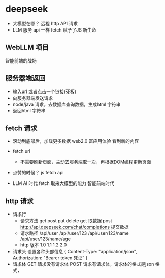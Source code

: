 # deepseek
- 大模型在哪？
  远程
  http API 请求
- LLM 服务
  api 一样 
  fetch 赋予了JS 新生命

## WebLLM 项目
智能前端的战场


## 服务器端返回
- 输入url 或者点击一个链接(死板)
- 向服务器端发送请求
- node/java 请求，去数据库查询数据，生成html 字符串
- 返回html 字符串


## fetch 请求
-  滚动到底部后，加载更多数据 web2.0 富应用体验 
   看到新的内容
-  fetch url 
   - 不需要刷新页面，主动去服务端取一次，再根据DOM编程更新页面
- 点赞的时候？ 
  js fetch api 


- LLM AI 时代
  fetch 取来大模型的能力 智能前端时代 


## http 请求
  - 请求行 
    - 请求方法 get post put delete  get 取数据 post http://api.deepseek.com/chat/completions 提交数据
    - 请求路径 /api/user  /api/user/123  /api/user/123/name  /api/user/123/name/age
    - http 版本 1.0 1.1 1.2 2.0 
  - 请求头
    设置各种头部信息
    {
      Content-Type: "application/json",
      Authorization: "Bearer token 凭证”
    }
  - 请求体
    GET 请求没有请求体
    POST 请求有请求体，请求体的格式是json 格式，
    
    
